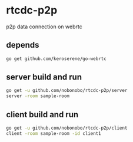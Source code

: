 # rtcdc-p2p
p2p data connection on webrtc

## depends

```sh
go get github.com/keroserene/go-webrtc
```

## server build and run

```sh
go get -u github.com/nobonobo/rtcdc-p2p/server
server -room sample-room
```

## client build and run

```sh
go get -u github.com/nobonobo/rtcdc-p2p/client
client -room sample-room -id client1
```
